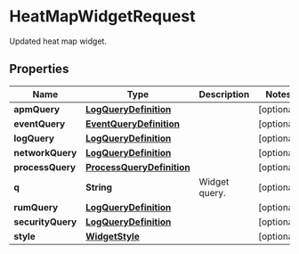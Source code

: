 

# HeatMapWidgetRequest

Updated heat map widget.
## Properties

Name | Type | Description | Notes
------------ | ------------- | ------------- | -------------
**apmQuery** | [**LogQueryDefinition**](LogQueryDefinition.md) |  |  [optional]
**eventQuery** | [**EventQueryDefinition**](EventQueryDefinition.md) |  |  [optional]
**logQuery** | [**LogQueryDefinition**](LogQueryDefinition.md) |  |  [optional]
**networkQuery** | [**LogQueryDefinition**](LogQueryDefinition.md) |  |  [optional]
**processQuery** | [**ProcessQueryDefinition**](ProcessQueryDefinition.md) |  |  [optional]
**q** | **String** | Widget query. |  [optional]
**rumQuery** | [**LogQueryDefinition**](LogQueryDefinition.md) |  |  [optional]
**securityQuery** | [**LogQueryDefinition**](LogQueryDefinition.md) |  |  [optional]
**style** | [**WidgetStyle**](WidgetStyle.md) |  |  [optional]



